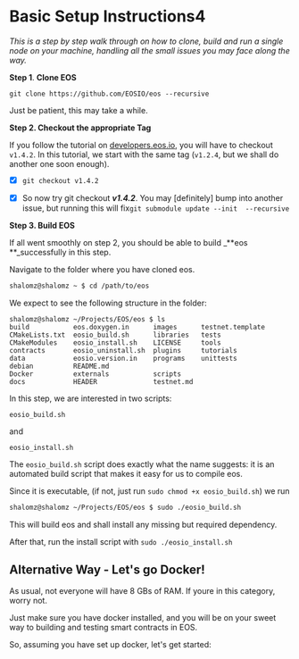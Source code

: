 # Basic Setup Instructions4

_This is a step by step walk through on how to clone, build and run a single node on your machine, handling all the small issues you may face along the way._

**Step 1**. **Clone EOS**

```
git clone https://github.com/EOSIO/eos --recursive
```

Just be patient, this may take a while.

**Step 2. Checkout the appropriate Tag**

If you follow the tutorial on [developers.eos.io](https://developers.eos.io "EOSIO Developers&apos; Guide"), you will have to checkout `v1.4.2`. In this tutorial, we start with the same tag \(`v1.2.4`, but we shall do another one soon enough\).

* [x] `git checkout v1.4.2`

* [x] So now try git checkout _**v1.4.2**_. You may \[definitely\] bump into another issue, but running this will fix`git submodule update --init  --recursive`

**Step 3. Build EOS**

If all went smoothly on step 2, you should be able to build \_**eos **\_successfully in this step.

Navigate to the folder where you have cloned eos.

```bash
shalomz@shalomz ~ $ cd /path/to/eos
```

We expect to see the following structure in the folder:

```
shalomz@shalomz ~/Projects/EOS/eos $ ls
build           eos.doxygen.in      images      testnet.template
CMakeLists.txt  eosio_build.sh      libraries   tests
CMakeModules    eosio_install.sh    LICENSE     tools
contracts       eosio_uninstall.sh  plugins     tutorials
data            eosio.version.in    programs    unittests
debian          README.md
Docker          externals           scripts
docs            HEADER              testnet.md
```

In this step, we are interested in two scripts:

```
eosio_build.sh
```

and

```
eosio_install.sh
```

The `eosio_build.sh` script does exactly what the name suggests: it is an automated build script that makes it easy for us to compile eos.

Since it is executable, \(if not, just run `sudo chmod +x eosio_build.sh`\) we run

```bash
shalomz@shalomz ~/Projects/EOS/eos $ sudo ./eosio_build.sh
```

This will build eos and shall install any missing but required dependency.

After that, run the install script with `sudo ./eosio_install.sh`

## Alternative Way - Let's go Docker!

As usual, not everyone will have 8 GBs of RAM. If youre in this category, worry not.

Just make sure you have docker installed, and you will be on your sweet way to building and testing smart contracts in EOS.

So, assuming you have set up docker, let's get started:



